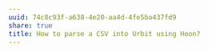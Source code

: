 ```yaml
---
uuid: 74c8c93f-a638-4e20-aa4d-4fe5ba437fd9
share: true
title: How to parse a CSV into Urbit using Hoon?
---
```

